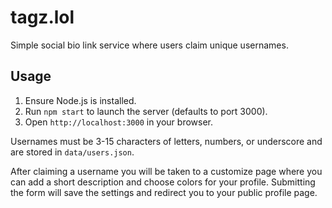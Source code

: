 # tagz.lol

Simple social bio link service where users claim unique usernames.

## Usage

1. Ensure Node.js is installed.
2. Run `npm start` to launch the server (defaults to port 3000).
3. Open `http://localhost:3000` in your browser.

Usernames must be 3-15 characters of letters, numbers, or underscore and are stored in `data/users.json`.

After claiming a username you will be taken to a customize page where you can add a short description and choose colors for your profile. Submitting the form will save the settings and redirect you to your public profile page.
